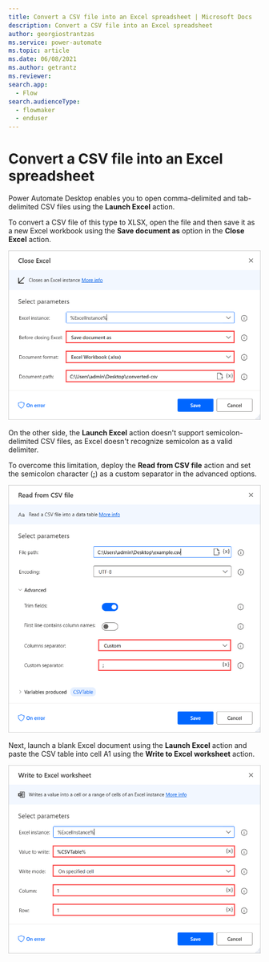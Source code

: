 ```yaml
---
title: Convert a CSV file into an Excel spreadsheet | Microsoft Docs
description: Convert a CSV file into an Excel spreadsheet
author: georgiostrantzas
ms.service: power-automate
ms.topic: article
ms.date: 06/08/2021
ms.author: getrantz
ms.reviewer:
search.app: 
  - Flow
search.audienceType: 
  - flowmaker
  - enduser
---
```


# Convert a CSV file into an Excel spreadsheet

Power Automate Desktop enables you to open comma-delimited and tab-delimited CSV files using the **Launch Excel** action.

To convert a CSV file of this type to XLSX, open the file and then save it as a new Excel workbook using the **Save document as** option in the **Close Excel** action.

![The Save document as option in the Close Excel action.](media/convert-csv-excel/close-excel-action.png)

On the other side, the **Launch Excel** action doesn't support semicolon-delimited CSV files, as Excel doesn't recognize semicolon as a valid delimiter.

To overcome this limitation, deploy the **Read from CSV file** action and set the semicolon character (**;**) as a custom separator in the advanced options.

![The custom separator option in the Read from CSV file action.](media/convert-csv-excel/read-csv-file-action.png)

Next, launch a blank Excel document using the **Launch Excel** action and paste the CSV table into cell A1 using the **Write to Excel worksheet** action.

![The populated *Write to Excel worksheet action.](media/convert-csv-excel/write-excel-worksheet-action.png)